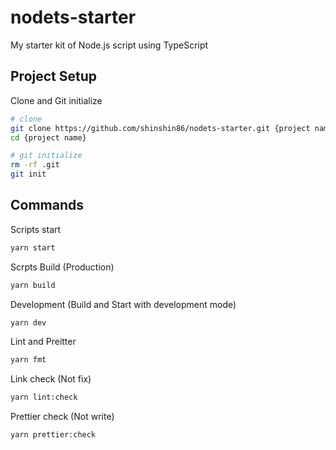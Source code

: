 # nodets-starter

My starter kit of Node.js script using TypeScript

## Project Setup

Clone and Git initialize

```bash
# clone
git clone https://github.com/shinshin86/nodets-starter.git {project name}
cd {project name}

# git initialize
rm -rf .git
git init
```

## Commands

Scripts start

```bash
yarn start
```

Scrpts Build (Production)

```bash
yarn build
```

Development (Build and Start with development mode)

```bash
yarn dev
```

Lint and Preitter

```bash
yarn fmt
```

Link check (Not fix)

```bash
yarn lint:check
```

Prettier check (Not write)

```bash
yarn prettier:check
```
